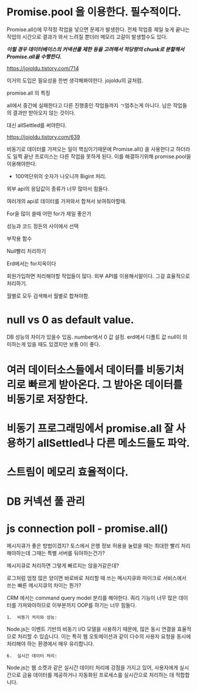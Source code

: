 # Promise.pool 을 이용한다. 필수적이다.
Promise.all()에 무작정 작업을 넣으면 문제가 발생한다. 전체 작업중 제일 늦게 끝나는 작업의 시간으로 결과가 와서 느려질 뿐더러 메모리 고갈이 발생할수도 있다.

***이럴 경우 데이터베이스의 커넥션풀 제한 등을 고려해서 적당량의 chunk로 분할해서 Promise.all을 수행한다.***

https://jojoldu.tistory.com/714

이거의 도입은 필요성을 한번 생각해봐야한다. jojoldu의 글처럼.

promise.all 의 특징

all에서 중간에 실패한다고 다른 진행중인 작업들까지 ㄱ멈추는게 아니다. 남은 작업들의 결과만 받아오지 않는 것이다.

대신 allSettled를 써야한다.

https://jojoldu.tistory.com/639

비동기로 데이터를 가져오는 일이 핵심이기때문에 Promise.all() 을 사용한다고 하더라도 일찍 끝난 프로미스는 다른 작업을 못하게 된다. 이를 해결하기위해 promise.pool을 이용해야한다.

- 100억단위의 숫자가 나오니까 Bigint 처리.

외부 api의 응답값이 종류가 너무 많아서 힘들다.

여러개의 api로 데이터를 가져와서 합쳐서 보여줘야할때.

For을 많이 쓸때 어떤 for가 제일 좋은가

성능과 코드 정돈의 사이에서 선택

부작용 함수

Null빨리 처리하기

Erd에서는 for지옥이다

회원가입하면 처리해야할 작업들이 많다. 외부 API를 이용해서말이다. 그걸 효율적으로 처리하기.

월별로 모두 검색해서 월별로 합쳐야함.

# null vs 0 as default value.
DB 성능의 차이가 있을수 있음.
number에서 0 값 설정.
erd에서 디폴트 값
null이 의미하는게 있을 때도 있겠지만 보통 0이 좋다.


# 여러 데이터소스들에서 데이터를 비동기처리로 빠르게 받아온다. 그 받아온 데이터를 비동기로 저장한다.

# 비동기 프로그래밍에서 promise.all 잘 사용하기 allSettled나 다른 메소드들도 파악.

# 스트림이 메모리 효율적이다.

# DB 커넥션 풀 관리

# js connection poll - promise.all()

메시지큐가 좋은 방법이겠지?
토스에서 은행 정보 허용을 눌렀을 때는 최대한 빨리 처리해야하는데 그때는 특별 서버를 둬야하는건가?

메시지큐로 처리하면 그렇게 빠르지는 않을거같은데?

로그처럼 엄청 많은 양이면 바로바로 처리할 때 쓰는 메시지큐와 마이크로 서비스에서 쓰는 빠른 메시지큐의 차이는 뭔가?

CRM 에서는 command query model 분리를 해야한다. 쿼리 기능이 너무 많은 데이터를 가져와야하므로 이부분까지 OOP를 하기는 너무 힘들다.


	1.	비동기 처리와 성능:
Node.js는 이벤트 기반의 비동기 I/O 모델을 사용하기 때문에, 많은 동시 연결을 효율적으로 처리할 수 있습니다. 이는 특히 웹 오토메이션과 같이 다수의 사용자 요청을 동시에 처리해야 하는 환경에서 매우 유리합니다.

	6.	실시간 데이터 처리:
Node.js는 웹 소켓과 같은 실시간 데이터 처리에 강점을 가지고 있어, 사용자에게 실시간으로 금융 데이터를 제공하거나 자동화된 프로세스를 실시간으로 처리하는 데 적합합니다.


